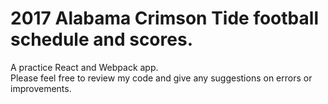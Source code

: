 # 2017 Alabama Crimson Tide football schedule and scores.

A practice React and Webpack app.  
Please feel free to review my code and give any suggestions on errors or improvements.
